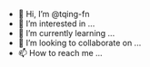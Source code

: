 - 👋 Hi, I’m @tqing-fn
- 👀 I’m interested in ...
- 🌱 I’m currently learning ...
- 💞️ I’m looking to collaborate on ...
- 📫 How to reach me ...

<!---
tqing-fn/tqing-fn is a ✨ special ✨ repository because its `README.md` (this file) appears on your GitHub profile.
You can click the Preview link to take a look at your changes.
--->
